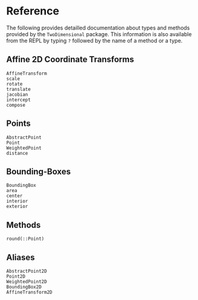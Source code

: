 # Reference

The following provides detailled documentation about types and methods provided
by the `TwoDimensional` package.  This information is also available from the
REPL by typing `?` followed by the name of a method or a type.


## Affine 2D Coordinate Transforms

```@docs
AffineTransform
scale
rotate
translate
jacobian
intercept
compose
```

## Points

```@docs
AbstractPoint
Point
WeightedPoint
distance
```

## Bounding-Boxes

```@docs
BoundingBox
area
center
interior
exterior
```


## Methods

```@docs
round(::Point)
```

## Aliases

```@docs
AbstractPoint2D
Point2D
WeightedPoint2D
BoundingBox2D
AffineTransform2D
```
